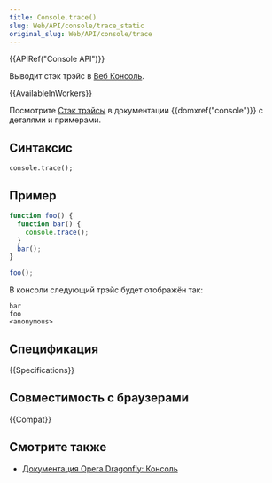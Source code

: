 ```yaml
---
title: Console.trace()
slug: Web/API/console/trace_static
original_slug: Web/API/console/trace
---
```


{{APIRef("Console API")}}

Выводит стэк трэйс в [Веб Консоль](/ru/docs/Tools/Web_Console).

{{AvailableInWorkers}}

Посмотрите [Стэк трэйсы](/ru/docs/Web/API/console#Stack_traces) в документации {{domxref("console")}} с деталями и примерами.

## Синтаксис

```
console.trace();
```

## Пример

```js
function foo() {
  function bar() {
    console.trace();
  }
  bar();
}

foo();
```

В консоли следующий трэйс будет отображён так:

```
bar
foo
<anonymous>
```

## Спецификация

{{Specifications}}

## Совместимость с браузерами

{{Compat}}

## Смотрите также

- [Документация Opera Dragonfly: Консоль](http://www.opera.com/dragonfly/documentation/console/)
